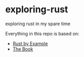# exploring-rust
exploring rust in my spare time

Everything in this repo is based on:

 * [Rust by Example](https://doc.rust-lang.org/rust-by-example/)
 * [The Book](https://doc.rust-lang.org/book/)

